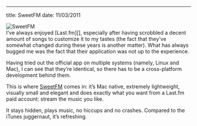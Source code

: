--- 
title: SweetFM
date: 11/03/2011

<div class="img_container"><img src="/img/2011-03-11-sweetfm.png" alt="SweetFM"></div>
I’ve always enjoyed [Last.fm][], especially after having scrobbled a
decent amount of songs to customize it to my tastes (the fact that
they’ve somewhat changed during these years is another matter). What has
always bugged me was the fact that their application was not up to the
experience.

Having tried out the official app on multiple systems (namely, Linux and
Mac), I can see that they’re identical, so there has to be a
cross-platform development behind them.

This is where [SweetFM][] comes in: it’s Mac native, extremely lightweight,
visually small and elegant and does exactly what you want from a Last.fm
paid account: stream the music you like.

It stays hidden, plays music, no hiccups and no crashes. Compared to the
iTunes juggernaut, it’s refreshing.

  [SweetFM]: http://www.chocomoko.com/sweetfm
  [Last.fm]: http://www.last.fm
